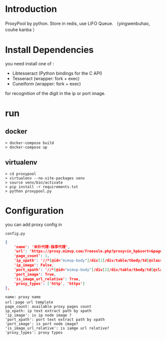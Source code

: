 # Introduction
ProxyPool by python. Store in redis, use LIFO Queue.
（yingwenbuhao, couhe kanba ）

# Install Dependencies
you need install one of :  

* Libtesseract (Python bindings for the C API)
* Tesseract (wrapper: fork + exec)
* Cuneiform (wrapper: fork + exec)

for recognition of the digit in the ip or port image.
# run

## docker
```shell
> docker-compose build
> docker-compose up 
```

## virtualenv
```shell
> cd proxypool
> virtualenv --no-site-packages venv
> source venv/bin/activate
> pip install -r requirements.txt
> python proxypool.py 
```

# Configuration
you can add proxy config in 

`config.py` 
```json
{
    'name': '米扑代理-独享代理',
    'url': 'https://proxy.mimvp.com/freesole.php?proxy=in_hp&sort=&page=%d',
    'page_count': 1,
    'ip_xpath': '//*[@id="mimvp-body"]/div[2]/div/table/tbody/td[@class="tbl-proxy-ip"]/text()',
    'ip_image': False,
    'port_xpath': '//*[@id="mimvp-body"]/div[2]/div/table/tbody/td[@class="tbl-proxy-port"]/img/@src',
    'port_image': True,
    'is_image_url_relative': True,
    'proxy_types': ['http', 'https']
},
```

```
name: proxy name
url：page url template
page_count: available proxy pages count
ip_xpath: ip text extract path by xpath
'ip_image': is ip node image ?
'port_xpath': port text extract path by xpath
'port_image': is port node image?
'is_image_url_relative': is iamge url relative?
'proxy_types': proxy types  
```